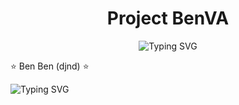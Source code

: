 <div align="center">

# Project BenVA

<img src="https://readme-typing-svg.herokuapp.com?font=Dancing+Script&size=30&duration=4000&color=B6477B&center=true&vCenter=true&width=600&lines=Welcome+to+my+project;This+is+a+blinking+text+effect;Made+with+love+%E2%9D%A4%EF%B8%8F;Hope+you+enjoy+it!" alt="Typing SVG" />

</div>

<style>
  .blink {
    animation: blink-animation 1s steps(5, start) infinite;
    -webkit-animation: blink-animation 1s steps(5, start) infinite;
  }
  @keyframes blink-animation {
    to {
      visibility: hidden;
    }
  }
  @-webkit-keyframes blink-animation {
    to {
      visibility: hidden;
    }
  }
</style>

<span class="blink">⭐ Ben Ben (djnd) ⭐</span>

![Typing SVG](https://readme-typing-svg.herokuapp.com?font=Fira+Code&size=24&pause=1000&color=F70000&background=FFFFFF00&width=435&lines=This+is+a+blinking+text+using+SVG)

